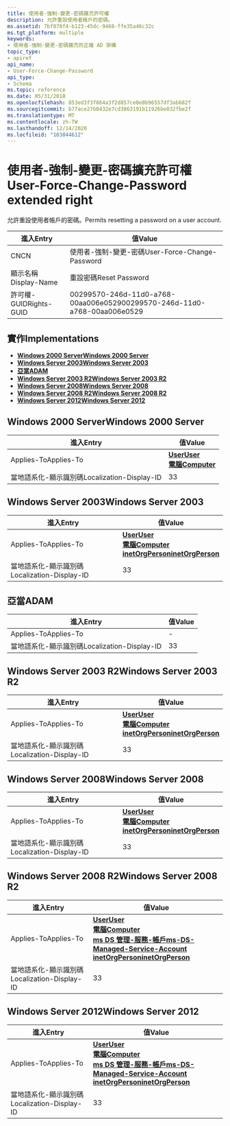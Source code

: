 ```yaml
---
title: 使用者-強制-變更-密碼擴充許可權
description: 允許重設使用者帳戶的密碼。
ms.assetid: 7bf078f4-b123-45dc-9468-ffe35a46c32c
ms.tgt_platform: multiple
keywords:
- 使用者-強制-變更-密碼擴充的正確 AD 架構
topic_type:
- apiref
api_name:
- User-Force-Change-Password
api_type:
- Schema
ms.topic: reference
ms.date: 05/31/2018
ms.openlocfilehash: 853ed3f3f864a3f2d857ce0e0b96557df3ab682f
ms.sourcegitcommit: b77ace27b0432e7cd3863191b11926be032fbe2f
ms.translationtype: MT
ms.contentlocale: zh-TW
ms.lasthandoff: 12/14/2020
ms.locfileid: "103844612"
---
```

# <a name="user-force-change-password-extended-right"></a><span data-ttu-id="aed44-104">使用者-強制-變更-密碼擴充許可權</span><span class="sxs-lookup"><span data-stu-id="aed44-104">User-Force-Change-Password extended right</span></span>

<span data-ttu-id="aed44-105">允許重設使用者帳戶的密碼。</span><span class="sxs-lookup"><span data-stu-id="aed44-105">Permits resetting a password on a user account.</span></span>



| <span data-ttu-id="aed44-106">進入</span><span class="sxs-lookup"><span data-stu-id="aed44-106">Entry</span></span> | <span data-ttu-id="aed44-107">值</span><span class="sxs-lookup"><span data-stu-id="aed44-107">Value</span></span> |
|--------------|--------------------------------------|
| <span data-ttu-id="aed44-108">CN</span><span class="sxs-lookup"><span data-stu-id="aed44-108">CN</span></span>           | <span data-ttu-id="aed44-109">使用者-強制-變更-密碼</span><span class="sxs-lookup"><span data-stu-id="aed44-109">User-Force-Change-Password</span></span>           |
| <span data-ttu-id="aed44-110">顯示名稱</span><span class="sxs-lookup"><span data-stu-id="aed44-110">Display-Name</span></span> | <span data-ttu-id="aed44-111">重設密碼</span><span class="sxs-lookup"><span data-stu-id="aed44-111">Reset Password</span></span>                       |
| <span data-ttu-id="aed44-112">許可權-GUID</span><span class="sxs-lookup"><span data-stu-id="aed44-112">Rights-GUID</span></span>  | <span data-ttu-id="aed44-113">00299570-246d-11d0-a768-00aa006e0529</span><span class="sxs-lookup"><span data-stu-id="aed44-113">00299570-246d-11d0-a768-00aa006e0529</span></span> |



## <a name="implementations"></a><span data-ttu-id="aed44-114">實作</span><span class="sxs-lookup"><span data-stu-id="aed44-114">Implementations</span></span>

-   [<span data-ttu-id="aed44-115">**Windows 2000 Server**</span><span class="sxs-lookup"><span data-stu-id="aed44-115">**Windows 2000 Server**</span></span>](#windows-2000-server)
-   [<span data-ttu-id="aed44-116">**Windows Server 2003**</span><span class="sxs-lookup"><span data-stu-id="aed44-116">**Windows Server 2003**</span></span>](#windows-server-2003)
-   [<span data-ttu-id="aed44-117">**亞當**</span><span class="sxs-lookup"><span data-stu-id="aed44-117">**ADAM**</span></span>](#adam)
-   [<span data-ttu-id="aed44-118">**Windows Server 2003 R2**</span><span class="sxs-lookup"><span data-stu-id="aed44-118">**Windows Server 2003 R2**</span></span>](#windows-server-2003-r2)
-   [<span data-ttu-id="aed44-119">**Windows Server 2008**</span><span class="sxs-lookup"><span data-stu-id="aed44-119">**Windows Server 2008**</span></span>](#windows-server-2008)
-   [<span data-ttu-id="aed44-120">**Windows Server 2008 R2**</span><span class="sxs-lookup"><span data-stu-id="aed44-120">**Windows Server 2008 R2**</span></span>](#windows-server-2008-r2)
-   [<span data-ttu-id="aed44-121">**Windows Server 2012**</span><span class="sxs-lookup"><span data-stu-id="aed44-121">**Windows Server 2012**</span></span>](#windows-server-2012)

## <a name="windows-2000-server"></a><span data-ttu-id="aed44-122">Windows 2000 Server</span><span class="sxs-lookup"><span data-stu-id="aed44-122">Windows 2000 Server</span></span>



| <span data-ttu-id="aed44-123">進入</span><span class="sxs-lookup"><span data-stu-id="aed44-123">Entry</span></span> | <span data-ttu-id="aed44-124">值</span><span class="sxs-lookup"><span data-stu-id="aed44-124">Value</span></span> |
|-------------------------|-----------------------------------------------------------------------------|
| <span data-ttu-id="aed44-125">Applies-To</span><span class="sxs-lookup"><span data-stu-id="aed44-125">Applies-To</span></span>              | [<span data-ttu-id="aed44-126">**User**</span><span class="sxs-lookup"><span data-stu-id="aed44-126">**User**</span></span>](c-user.md)<br/> [<span data-ttu-id="aed44-127">**電腦**</span><span class="sxs-lookup"><span data-stu-id="aed44-127">**Computer**</span></span>](c-computer.md)<br/> |
| <span data-ttu-id="aed44-128">當地語系化-顯示識別碼</span><span class="sxs-lookup"><span data-stu-id="aed44-128">Localization-Display-ID</span></span> | <span data-ttu-id="aed44-129">3</span><span class="sxs-lookup"><span data-stu-id="aed44-129">3</span></span>                                                                           |



## <a name="windows-server-2003"></a><span data-ttu-id="aed44-130">Windows Server 2003</span><span class="sxs-lookup"><span data-stu-id="aed44-130">Windows Server 2003</span></span>



| <span data-ttu-id="aed44-131">進入</span><span class="sxs-lookup"><span data-stu-id="aed44-131">Entry</span></span> | <span data-ttu-id="aed44-132">值</span><span class="sxs-lookup"><span data-stu-id="aed44-132">Value</span></span> |
|-------------------------|---------------------------------------------------------------------------------------------------------------------------------|
| <span data-ttu-id="aed44-133">Applies-To</span><span class="sxs-lookup"><span data-stu-id="aed44-133">Applies-To</span></span>              | [<span data-ttu-id="aed44-134">**User**</span><span class="sxs-lookup"><span data-stu-id="aed44-134">**User**</span></span>](c-user.md)<br/> [<span data-ttu-id="aed44-135">**電腦**</span><span class="sxs-lookup"><span data-stu-id="aed44-135">**Computer**</span></span>](c-computer.md)<br/> [<span data-ttu-id="aed44-136">**inetOrgPerson**</span><span class="sxs-lookup"><span data-stu-id="aed44-136">**inetOrgPerson**</span></span>](c-inetorgperson.md)<br/> |
| <span data-ttu-id="aed44-137">當地語系化-顯示識別碼</span><span class="sxs-lookup"><span data-stu-id="aed44-137">Localization-Display-ID</span></span> | <span data-ttu-id="aed44-138">3</span><span class="sxs-lookup"><span data-stu-id="aed44-138">3</span></span>                                                                                                                               |



## <a name="adam"></a><span data-ttu-id="aed44-139">亞當</span><span class="sxs-lookup"><span data-stu-id="aed44-139">ADAM</span></span>



| <span data-ttu-id="aed44-140">進入</span><span class="sxs-lookup"><span data-stu-id="aed44-140">Entry</span></span> | <span data-ttu-id="aed44-141">值</span><span class="sxs-lookup"><span data-stu-id="aed44-141">Value</span></span> |
|-------------------------|-----|
| <span data-ttu-id="aed44-142">Applies-To</span><span class="sxs-lookup"><span data-stu-id="aed44-142">Applies-To</span></span>              | \-  |
| <span data-ttu-id="aed44-143">當地語系化-顯示識別碼</span><span class="sxs-lookup"><span data-stu-id="aed44-143">Localization-Display-ID</span></span> | <span data-ttu-id="aed44-144">3</span><span class="sxs-lookup"><span data-stu-id="aed44-144">3</span></span>   |



## <a name="windows-server-2003-r2"></a><span data-ttu-id="aed44-145">Windows Server 2003 R2</span><span class="sxs-lookup"><span data-stu-id="aed44-145">Windows Server 2003 R2</span></span>



| <span data-ttu-id="aed44-146">進入</span><span class="sxs-lookup"><span data-stu-id="aed44-146">Entry</span></span> | <span data-ttu-id="aed44-147">值</span><span class="sxs-lookup"><span data-stu-id="aed44-147">Value</span></span> |
|-------------------------|---------------------------------------------------------------------------------------------------------------------------------|
| <span data-ttu-id="aed44-148">Applies-To</span><span class="sxs-lookup"><span data-stu-id="aed44-148">Applies-To</span></span>              | [<span data-ttu-id="aed44-149">**User**</span><span class="sxs-lookup"><span data-stu-id="aed44-149">**User**</span></span>](c-user.md)<br/> [<span data-ttu-id="aed44-150">**電腦**</span><span class="sxs-lookup"><span data-stu-id="aed44-150">**Computer**</span></span>](c-computer.md)<br/> [<span data-ttu-id="aed44-151">**inetOrgPerson**</span><span class="sxs-lookup"><span data-stu-id="aed44-151">**inetOrgPerson**</span></span>](c-inetorgperson.md)<br/> |
| <span data-ttu-id="aed44-152">當地語系化-顯示識別碼</span><span class="sxs-lookup"><span data-stu-id="aed44-152">Localization-Display-ID</span></span> | <span data-ttu-id="aed44-153">3</span><span class="sxs-lookup"><span data-stu-id="aed44-153">3</span></span>                                                                                                                               |



## <a name="windows-server-2008"></a><span data-ttu-id="aed44-154">Windows Server 2008</span><span class="sxs-lookup"><span data-stu-id="aed44-154">Windows Server 2008</span></span>



| <span data-ttu-id="aed44-155">進入</span><span class="sxs-lookup"><span data-stu-id="aed44-155">Entry</span></span> | <span data-ttu-id="aed44-156">值</span><span class="sxs-lookup"><span data-stu-id="aed44-156">Value</span></span> |
|-------------------------|---------------------------------------------------------------------------------------------------------------------------------|
| <span data-ttu-id="aed44-157">Applies-To</span><span class="sxs-lookup"><span data-stu-id="aed44-157">Applies-To</span></span>              | [<span data-ttu-id="aed44-158">**User**</span><span class="sxs-lookup"><span data-stu-id="aed44-158">**User**</span></span>](c-user.md)<br/> [<span data-ttu-id="aed44-159">**電腦**</span><span class="sxs-lookup"><span data-stu-id="aed44-159">**Computer**</span></span>](c-computer.md)<br/> [<span data-ttu-id="aed44-160">**inetOrgPerson**</span><span class="sxs-lookup"><span data-stu-id="aed44-160">**inetOrgPerson**</span></span>](c-inetorgperson.md)<br/> |
| <span data-ttu-id="aed44-161">當地語系化-顯示識別碼</span><span class="sxs-lookup"><span data-stu-id="aed44-161">Localization-Display-ID</span></span> | <span data-ttu-id="aed44-162">3</span><span class="sxs-lookup"><span data-stu-id="aed44-162">3</span></span>                                                                                                                               |



## <a name="windows-server-2008-r2"></a><span data-ttu-id="aed44-163">Windows Server 2008 R2</span><span class="sxs-lookup"><span data-stu-id="aed44-163">Windows Server 2008 R2</span></span>



| <span data-ttu-id="aed44-164">進入</span><span class="sxs-lookup"><span data-stu-id="aed44-164">Entry</span></span> | <span data-ttu-id="aed44-165">值</span><span class="sxs-lookup"><span data-stu-id="aed44-165">Value</span></span> |
|-------------------------|------------------------------------------------------------------------------------------------------------------------------------------------------------------------------------------------------------------|
| <span data-ttu-id="aed44-166">Applies-To</span><span class="sxs-lookup"><span data-stu-id="aed44-166">Applies-To</span></span>              | [<span data-ttu-id="aed44-167">**User**</span><span class="sxs-lookup"><span data-stu-id="aed44-167">**User**</span></span>](c-user.md)<br/> [<span data-ttu-id="aed44-168">**電腦**</span><span class="sxs-lookup"><span data-stu-id="aed44-168">**Computer**</span></span>](c-computer.md)<br/> [<span data-ttu-id="aed44-169">**ms DS 管理-服務-帳戶**</span><span class="sxs-lookup"><span data-stu-id="aed44-169">**ms-DS-Managed-Service-Account**</span></span>](c-msds-managedserviceaccount.md)<br/> [<span data-ttu-id="aed44-170">**inetOrgPerson**</span><span class="sxs-lookup"><span data-stu-id="aed44-170">**inetOrgPerson**</span></span>](c-inetorgperson.md)<br/> |
| <span data-ttu-id="aed44-171">當地語系化-顯示識別碼</span><span class="sxs-lookup"><span data-stu-id="aed44-171">Localization-Display-ID</span></span> | <span data-ttu-id="aed44-172">3</span><span class="sxs-lookup"><span data-stu-id="aed44-172">3</span></span>                                                                                                                                                                                                                |



## <a name="windows-server-2012"></a><span data-ttu-id="aed44-173">Windows Server 2012</span><span class="sxs-lookup"><span data-stu-id="aed44-173">Windows Server 2012</span></span>



| <span data-ttu-id="aed44-174">進入</span><span class="sxs-lookup"><span data-stu-id="aed44-174">Entry</span></span> | <span data-ttu-id="aed44-175">值</span><span class="sxs-lookup"><span data-stu-id="aed44-175">Value</span></span> |
|-------------------------|------------------------------------------------------------------------------------------------------------------------------------------------------------------------------------------------------------------|
| <span data-ttu-id="aed44-176">Applies-To</span><span class="sxs-lookup"><span data-stu-id="aed44-176">Applies-To</span></span>              | [<span data-ttu-id="aed44-177">**User**</span><span class="sxs-lookup"><span data-stu-id="aed44-177">**User**</span></span>](c-user.md)<br/> [<span data-ttu-id="aed44-178">**電腦**</span><span class="sxs-lookup"><span data-stu-id="aed44-178">**Computer**</span></span>](c-computer.md)<br/> [<span data-ttu-id="aed44-179">**ms DS 管理-服務-帳戶**</span><span class="sxs-lookup"><span data-stu-id="aed44-179">**ms-DS-Managed-Service-Account**</span></span>](c-msds-managedserviceaccount.md)<br/> [<span data-ttu-id="aed44-180">**inetOrgPerson**</span><span class="sxs-lookup"><span data-stu-id="aed44-180">**inetOrgPerson**</span></span>](c-inetorgperson.md)<br/> |
| <span data-ttu-id="aed44-181">當地語系化-顯示識別碼</span><span class="sxs-lookup"><span data-stu-id="aed44-181">Localization-Display-ID</span></span> | <span data-ttu-id="aed44-182">3</span><span class="sxs-lookup"><span data-stu-id="aed44-182">3</span></span>                                                                                                                                                                                                                |



 

 





